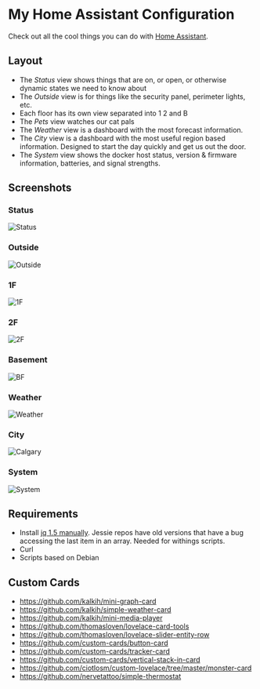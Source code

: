 # My Home Assistant Configuration
Check out all the cool things you can do with [Home Assistant](https://home-assistant.io/).

## Layout
- The *Status* view shows things that are on, or open, or otherwise dynamic states we need to know about
- The *Outside* view is for things like the security panel, perimeter lights, etc.
- Each floor has its own view separated into 1 2 and B
- The *Pets* view watches our cat pals
- The *Weather* view is a dashboard with the most forecast information.
- The *City* view is a dashboard with the most useful region based information. Designed to start the day quickly and get us out the door.
- The *System* view shows the docker host status, version & firmware information, batteries, and signal strengths.

## Screenshots
### Status
![Status](https://www.dropbox.com/s/44zs82n1el5entx/status.PNG?raw=1)
### Outside
![Outside](https://www.dropbox.com/s/6de2yt740tui38s/outside.PNG?raw=1)
### 1F
![1F](https://www.dropbox.com/s/1qrztdywv4vlit2/1f.png?raw=1)
### 2F
![2F](https://www.dropbox.com/s/ablt91smnny837p/2f.PNG?raw=1)
### Basement
![BF](https://www.dropbox.com/s/yxtuqwuzb8ofd6n/bf.PNG?raw=1)
### Weather
![Weather](https://www.dropbox.com/s/y0ywfv9fs6z5m6j/weather.PNG?raw=1)
### City
![Calgary](https://www.dropbox.com/s/ng2ejh96jn8g52k/calgary.PNG?raw=1)
### System
![System](https://www.dropbox.com/s/tmg8tpoowa1brls/system.PNG?raw=1)

## Requirements
- Install [jq 1.5 manually](https://stedolan.github.io/jq/download/). Jessie repos have old versions that have a bug accessing the last item in an array. Needed for withings scripts.
- Curl
- Scripts based on Debian

## Custom Cards
- https://github.com/kalkih/mini-graph-card
- https://github.com/kalkih/simple-weather-card
- https://github.com/kalkih/mini-media-player
- https://github.com/thomasloven/lovelace-card-tools
- https://github.com/thomasloven/lovelace-slider-entity-row
- https://github.com/custom-cards/button-card
- https://github.com/custom-cards/tracker-card
- https://github.com/custom-cards/vertical-stack-in-card
- https://github.com/ciotlosm/custom-lovelace/tree/master/monster-card
- https://github.com/nervetattoo/simple-thermostat